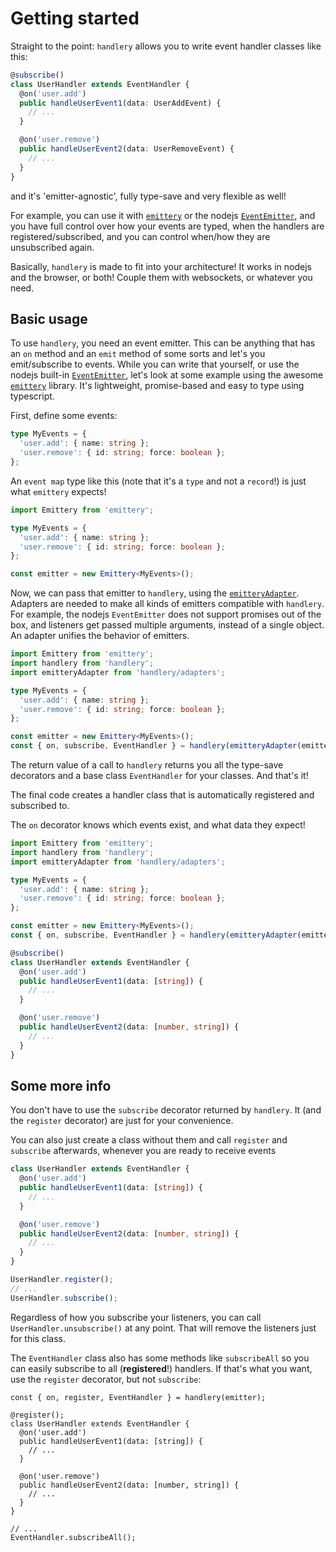 # Getting started

Straight to the point: `handlery` allows you to write event handler classes like this:

```ts
@subscribe()
class UserHandler extends EventHandler {
  @on('user.add')
  public handleUserEvent1(data: UserAddEvent) {
    // ...
  }

  @on('user.remove')
  public handleUserEvent2(data: UserRemoveEvent) {
    // ...
  }
}
```

and it's 'emitter-agnostic', fully type-save and very flexible as well!

For example, you can use it with [`emittery`](https://github.com/sindresorhus/emittery) or the nodejs [`EventEmitter`](https://nodejs.org/api/events.html), and you have full control over how your events are typed, when the handlers are registered/subscribed, and you can control when/how they are unsubscribed again.

Basically, `handlery` is made to fit into your architecture! It works in nodejs and the browser, or both! Couple them with websockets, or whatever you need.

## Basic usage

To use `handlery`, you need an event emitter. This can be anything that has an `on` method and an `emit` method of some sorts and let's you emit/subscribe to events.
While you can write that yourself, or use the nodejs built-in [`EventEmitter`](https://nodejs.org/api/events.html), let's look at some example using the awesome [`emittery`](https://github.com/sindresorhus/emittery) library. It's lightweight, promise-based and easy to type using typescript.

First, define some events:

```ts
type MyEvents = {
  'user.add': { name: string };
  'user.remove': { id: string; force: boolean };
};
```

An `event map` type like this (note that it's a `type` and not a `record`!) is just what `emittery` expects!

```ts {1,8}
import Emittery from 'emittery';

type MyEvents = {
  'user.add': { name: string };
  'user.remove': { id: string; force: boolean };
};

const emitter = new Emittery<MyEvents>();
```

Now, we can pass that emitter to `handlery`, using the [`emitteryAdapter`](/reference/adapters#emitteryAdapter). Adapters are needed to make all kinds of emitters compatible with `handlery`. For example, the nodejs `EventEmitter` does not support promises out of the box, and listeners get passed multiple arguments, instead of a single object. An adapter unifies the behavior of emitters.

```ts {2-3,11}
import Emittery from 'emittery';
import handlery from 'handlery';
import emitteryAdapter from 'handlery/adapters';

type MyEvents = {
  'user.add': { name: string };
  'user.remove': { id: string; force: boolean };
};

const emitter = new Emittery<MyEvents>();
const { on, subscribe, EventHandler } = handlery(emitteryAdapter(emitter));
```

The return value of a call to `handlery` returns you all the type-save decorators and a base class `EventHandler` for your classes. And that's it!

The final code creates a handler class that is automatically registered and subscribed to.

The `on` decorator knows which events exist, and what data they expect!

```ts {13-24}
import Emittery from 'emittery';
import handlery from 'handlery';
import emitteryAdapter from 'handlery/adapters';

type MyEvents = {
  'user.add': { name: string };
  'user.remove': { id: string; force: boolean };
};

const emitter = new Emittery<MyEvents>();
const { on, subscribe, EventHandler } = handlery(emitteryAdapter(emitter));

@subscribe()
class UserHandler extends EventHandler {
  @on('user.add')
  public handleUserEvent1(data: [string]) {
    // ...
  }

  @on('user.remove')
  public handleUserEvent2(data: [number, string]) {
    // ...
  }
}
```

## Some more info

You don't have to use the `subscribe` decorator returned by `handlery`. It (and the `register` decorator) are just for your convenience.

You can also just create a class without them and call `register` and `subscribe` afterwards, whenever you are ready to receive events

```ts {13,15}
class UserHandler extends EventHandler {
  @on('user.add')
  public handleUserEvent1(data: [string]) {
    // ...
  }

  @on('user.remove')
  public handleUserEvent2(data: [number, string]) {
    // ...
  }
}

UserHandler.register();
// ...
UserHandler.subscribe();
```

Regardless of how you subscribe your listeners, you can call `UserHandler.unsubscribe()` at any point. That will remove the listeners just for this class.

The `EventHandler` class also has some methods like `subscribeAll` so you can easily subscribe to all (**registered**!) handlers.
If that's what you want, use the `register` decorator, but not `subscribe`:

```ts{3,17}
const { on, register, EventHandler } = handlery(emitter);

@register();
class UserHandler extends EventHandler {
  @on('user.add')
  public handleUserEvent1(data: [string]) {
    // ...
  }

  @on('user.remove')
  public handleUserEvent2(data: [number, string]) {
    // ...
  }
}

// ...
EventHandler.subscribeAll();
```

